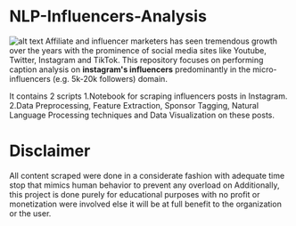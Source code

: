# NLP-Influencers-Analysis
![alt text](https://github.com/[calvenjs]/[NLP-Influendcers-Analysis]/blob/[]/Instagram-Influencer-marketing-tutorial.jpg?raw=true)
Affiliate and influencer marketers has seen tremendous growth over the years with the prominence of social media sites like Youtube, Twitter, Instagram and TikTok. 
This repository focuses on performing caption analysis on **instagram's influencers** predominantly in the micro-influencers (e.g. 5k-20k followers) domain.

It contains 2 scripts
1.Notebook for scraping influencers posts in Instagram.
2.Data Preprocessing, Feature Extraction, Sponsor Tagging, Natural Language Processing techniques and Data Visualization on these posts.

# Disclaimer
All content scraped were done in a considerate fashion with adequate time stop that mimics human behavior to prevent any overload on 
Additionally, this project is done purely for educational purposes with no profit or monetization were involved else it will be at full benefit to the organization or the user.
